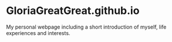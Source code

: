 # GloriaGreatGreat.github.io
My personal webpage including a short introduction of myself, life experiences and interests.
